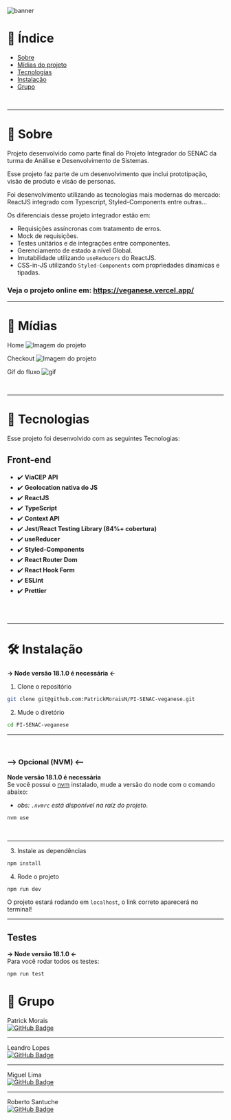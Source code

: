 ![banner](src/assets/bannerveganese.png)
<br />

# :pushpin: Índice
- [Sobre](#monocle_face-sobre)
- [Mídias do projeto](#camera_flash-mídias)
- [Tecnologias](#rocket-tecnologias)
- [Instalação](#hammer_and_wrench-instalação)
- [Grupo](#closed_book-grupo)
<br />

---

# :monocle_face: Sobre
Projeto desenvolvido como parte final do Projeto Integrador do SENAC da turma de Análise e Desenvolvimento de Sistemas.

Esse projeto faz parte de um desenvolvimento que inclui prototipação, visão de produto e visão de personas.

Foi desenvolvimento utilizando as tecnologias mais modernas do mercado: ReactJS integrado com Typescript, Styled-Components entre outras...

Os diferenciais desse projeto integrador estão em:

 - Requisições assíncronas com tratamento de erros.
 - Mock de requisições.
 - Testes unitários e de integrações entre componentes.
 - Gerenciamento de estado a nível Global.
 - Imutabilidade utilizando `useReducers` do ReactJS.
 - CSS-in-JS utilizando `Styled-Components` com propriedades dinamicas e tipadas.


 ### Veja o projeto online em: https://veganese.vercel.app/
---

# :camera_flash: Mídias
Home
![Imagem do projeto](src/assets/homeveganese.png)

Checkout
![Imagem do projeto](src/assets/cartveganese.png)

Gif do fluxo
![gif](src/assets/senacpi.gif)



<br />

---

# :rocket: Tecnologias
Esse projeto foi desenvolvido com as seguintes Tecnologias: <br>

  ## Front-end
  - :heavy_check_mark: **ViaCEP API**
  - :heavy_check_mark: **Geolocation nativa do JS**
  - :heavy_check_mark: **ReactJS**
  - :heavy_check_mark: **TypeScript**
  - :heavy_check_mark: **Context API**
  - :heavy_check_mark: **Jest/React Testing Library (84%+ cobertura)**
  - :heavy_check_mark: **useReducer**
  - :heavy_check_mark: **Styled-Components**
  - :heavy_check_mark: **React Router Dom**
  - :heavy_check_mark: **React Hook Form**
  - :heavy_check_mark: **ESLint**
  - :heavy_check_mark: **Prettier**
<br><br>
<br />

---

# :hammer_and_wrench: Instalação
**-> Node versão 18.1.0 é necessária <-**
1. Clone o repositório

```bash
git clone git@github.com:PatrickMoraisN/PI-SENAC-veganese.git
```

2. Mude o diretório

```bash
cd PI-SENAC-veganese
```
---
<br>

### **--> Opcional (NVM) <--**  
**Node versão 18.1.0 é necessária**   
Se você possui o [nvm](https://github.com/nvm-sh/nvm) instalado, mude a versão do node com o comando abaixo:

 - *obs: `.nvmrc` está disponível na raíz do projeto.*

```bash
nvm use
```
<br>

---

3. Instale as dependências

```bash
npm install
```

4. Rode o projeto   


```bash
npm run dev
```

O projeto estará rodando em `localhost`, o link correto aparecerá no terminal!

---

## Testes
**-> Node versão 18.1.0 <-**   
Para você rodar todos os testes:

```bash
npm run test
```

# :closed_book: Grupo
Patrick Morais <br>
[![GitHub Badge](https://img.shields.io/badge/-Patrick%20Morais-6633cc?style=flat-square&logo=github&logoColor=white)](https://www.github.com/patrickmoraisn/)

---

Leandro Lopes <br>
[![GitHub Badge](https://img.shields.io/badge/-Leandro%20Lopes-6633cc?style=flat-square&logo=github&logoColor=white)](https://github.com/LEANDRO-DV)

---

Miguel Lima <br>
[![GitHub Badge](https://img.shields.io/badge/-Miguel%20Lima-6633cc?style=flat-square&logo=github&logoColor=white)](https://github.com/Miguel-Lima)

---

Roberto Santuche <br>
[![GitHub Badge](https://img.shields.io/badge/-Roberto%20Santuche-6633cc?style=flat-square&logo=github&logoColor=white)]()
